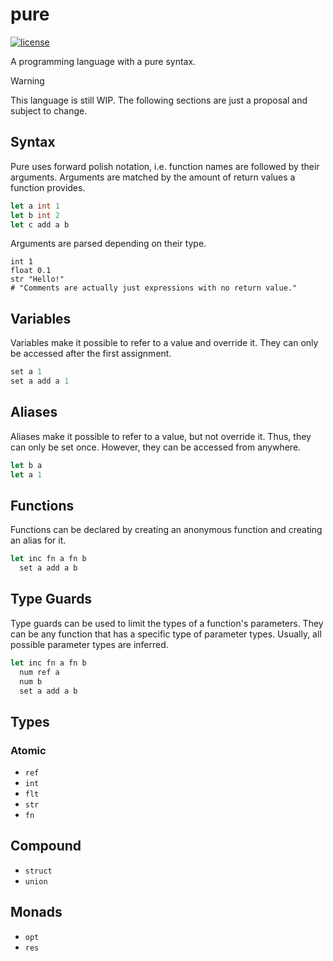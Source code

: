 # pure 

[![license](https://custom-icon-badges.demolab.com/github/license/brckd/template?logo=law)](LICENSE.md)

A programming language with a pure syntax.

> [!WARNING]  
> This language is still WIP. The following sections are just a proposal and subject to change.

## Syntax

Pure uses forward polish notation, i.e. function names are followed by their arguments. Arguments are matched by the amount of return values a function provides.
```pure
let a int 1
let b int 2
let c add a b
```

Arguments are parsed depending on their type.
```
int 1
float 0.1
str "Hello!"
# "Comments are actually just expressions with no return value."
```

##  Variables

Variables make it possible to refer to a value and override it. They can only be accessed after the first assignment.
```pure
set a 1
set a add a 1
```

## Aliases

Aliases make it possible to refer to a value, but not override it. Thus, they can only be set once. However, they can be accessed from anywhere.
```pure
let b a
let a 1
```

## Functions

Functions can be declared by creating an anonymous function and creating an alias for it.
```pure
let inc fn a fn b
  set a add a b
```

## Type Guards

Type guards can be used to limit the types of a function's parameters. They can be any function that has a specific type of parameter types. Usually, all possible parameter types are inferred.
```pure
let inc fn a fn b
  num ref a
  num b
  set a add a b
```

## Types

### Atomic

- `ref`
- `int`
- `flt`
- `str`
- `fn`

## Compound

- `struct`
- `union`

## Monads

- `opt`
- `res`
